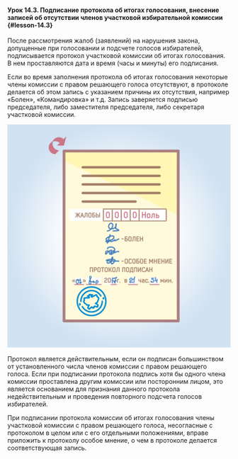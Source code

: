 #### Урок 14.3. Подписание протокола об итогах голосования, внесение записей об отсутствии членов участковой избирательной комиссии {#lesson-14.3}

После рассмотрения жалоб (заявлений) на нарушения закона, допущенные при голосовании и подсчете голосов избирателей, подписывается протокол участковой комиссии об итогах голосования. В нем проставляются дата и время (часы и минуты) его подписания.

Если во время заполнения протокола об итогах голосования некоторые члены комиссии с правом решающего голоса отсутствуют, в протоколе делается об этом запись с указанием причины их отсутствия, например «Болен», «Командировка» и т.д. Запись заверяется подписью председателя, либо заместителя председателя, либо секретаря участковой комиссии. 

![Рисунок 14.3.1. Последняя страница протокола об итогах голосования.](./4.14.3.1.svg)

Протокол является действительным, если он подписан большинством от установленного числа членов комиссии с правом решающего голоса. Если при подписании протокола подпись хотя бы одного члена комиссии проставлена другим комиссии или посторонним лицом, это является основанием для признания данного протокола недействительным и проведения повторного подсчета голосов избирателей.

При подписании протокола комиссии об итогах голосования члены участковой комиссии с правом решающего голоса, несогласные с протоколом в целом или с его отдельными положениями, вправе приложить к протоколу особое мнение, о чем в протоколе делается соответствующая запись.
